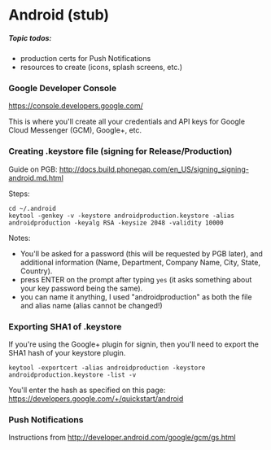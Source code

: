 # Android (stub) 


##### Topic todos: 
- production certs for Push Notifications
- resources to create (icons, splash screens, etc.)


### Google Developer Console 

https://console.developers.google.com/ 

This is where you'll create all your credentials and API keys for Google Cloud Messenger (GCM), Google+, etc. 


### Creating .keystore file (signing for Release/Production) 

Guide on PGB: http://docs.build.phonegap.com/en_US/signing_signing-android.md.html 

Steps:

    cd ~/.android
    keytool -genkey -v -keystore androidproduction.keystore -alias androidproduction -keyalg RSA -keysize 2048 -validity 10000

Notes: 
- You'll be asked for a password (this will be requested by PGB later), and additional information (Name, Department, Company Name, City, State, Country). 
- press ENTER on the prompt after typing `yes` (it asks something about your key password being the same). 
- you can name it anything, I used "androidproduction" as both the file and alias name (alias cannot be changed!) 


### Exporting SHA1 of .keystore  

If you're using the Google+ plugin for signin, then you'll need to export the SHA1 hash of your keystore plugin. 

    keytool -exportcert -alias androidproduction -keystore androidproduction.keystore -list -v

You'll enter the hash as specified on this page: https://developers.google.com/+/quickstart/android 


### Push Notifications 

Instructions from http://developer.android.com/google/gcm/gs.html




